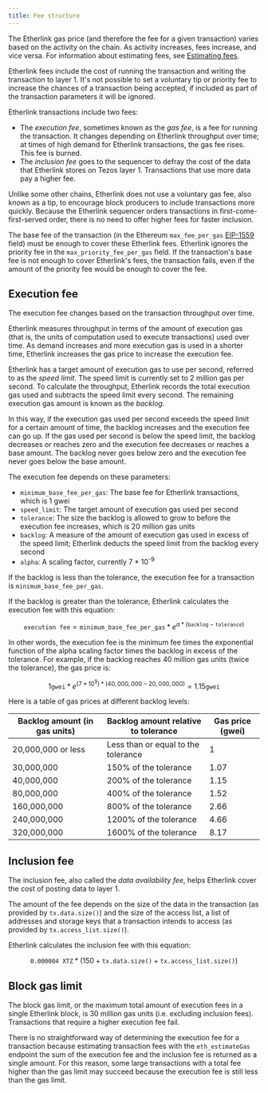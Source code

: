 ```yaml
---
title: Fee structure
---
```


The Etherlink gas price (and therefore the fee for a given transaction) varies based on the activity on the chain.
As activity increases, fees increase, and vice versa.
For information about estimating fees, see [Estimating fees](/building-on-etherlink/estimating-fees).

Etherlink fees include the cost of running the transaction and writing the transaction to layer 1. It's not possible to set a voluntary tip or priority fee to increase the chances of a transaction being accepted, if included as part of the transaction parameters it will be ignored.

Etherlink transactions include two fees:

- The _execution fee_, sometimes known as the _gas fee_, is a fee for running the transaction.
It changes depending on Etherlink throughput over time; at times of high demand for Etherlink transactions, the gas fee rises.
This fee is burned.
- The _inclusion fee_ goes to the sequencer to defray the cost of the data that Etherlink stores on Tezos layer 1.
Transactions that use more data pay a higher fee.

Unlike some other chains, Etherlink does not use a voluntary gas fee, also known as a tip, to encourage block producers to include transactions more quickly.
Because the Etherlink sequencer orders transactions in first-come-first-served order, there is no need to offer higher fees for faster inclusion.

The base fee of the transaction (in the Ethereum `max_fee_per_gas` [EIP-1559](https://github.com/ethereum/EIPs/blob/master/EIPS/eip-1559.md) field) must be enough to cover these Etherlink fees.
Etherlink ignores the priority fee in the `max_priority_fee_per_gas` field.
If the transaction's base fee is not enough to cover Etherlink's fees, the transaction fails, even if the amount of the priority fee would be enough to cover the fee.

## Execution fee

The execution fee changes based on the transaction throughput over time.

Etherlink measures throughput in terms of the amount of execution gas (that is, the units of computation used to execute transactions) used over time.
As demand increases and more execution gas is used in a shorter time, Etherlink increases the gas price to increase the execution fee.

Etherlink has a target amount of execution gas to use per second, referred to as the _speed limit_.
The speed limit is currently set to 2 million gas per second.
To calculate the throughput, Etherlink records the total execution gas used and subtracts the speed limit every second.
The remaining execution gas amount is known as the _backlog_.

In this way, if the execution gas used per second exceeds the speed limit for a certain amount of time, the backlog increases and the execution fee can go up.
If the gas used per second is below the speed limit, the backlog decreases or reaches zero and the execution fee decreases or reaches a base amount.
The backlog never goes below zero and the execution fee never goes below the base amount.

The execution fee depends on these parameters:

- `minimum_base_fee_per_gas`: The base fee for Etherlink transactions, which is 1 gwei
- `speed_limit`: The target amount of execution gas used per second
- `tolerance`: The size the backlog is allowed to grow to before the execution fee increases, which is 20 million gas units
- `backlog`: A measure of the amount of execution gas used in excess of the speed limit; Etherlink deducts the speed limit from the backlog every second
- `alpha`: A scaling factor, currently 7 * 10<sup>-9</sup>

If the backlog is less than the tolerance, the execution fee for a transaction is `minimum_base_fee_per_gas`.

If the backlog is greater than the tolerance, Etherlink calculates the execution fee with this equation:

$$
\texttt{execution fee} = \texttt{minimum\_base\_fee\_per\_gas} * e ^{a * (\texttt{backlog} - \texttt{tolerance})}
$$

In other words, the execution fee is the minimum fee times the exponential function of the alpha scaling factor times the backlog in excess of the tolerance.
For example, if the backlog reaches 40 million gas units (twice the tolerance), the gas price is:

$$
1 \texttt{gwei} * e ^{(7 * 10^9) * (40,000,000 - 20,000,000)} = 1.15 \texttt{gwei}
$$

Here is a table of gas prices at different backlog levels:

Backlog amount (in gas units) | Backlog amount relative to tolerance | Gas price (gwei)
--- | --- | ---
20,000,000 or less | Less than or equal to the tolerance | 1
30,000,000 | 150% of the tolerance | 1.07
40,000,000 | 200% of the tolerance | 1.15
80,000,000 | 400% of the tolerance | 1.52
160,000,000 | 800% of the tolerance | 2.66
240,000,000 | 1200% of the tolerance | 4.66
320,000,000 | 1600% of the tolerance | 8.17

## Inclusion fee

The inclusion fee, also called the _data availability fee_, helps Etherlink cover the cost of posting data to layer 1.

The amount of the fee depends on the size of the data in the transaction (as provided by `tx.data.size()`) and the size of the access list, a list of addresses and storage keys that a transaction intends to access (as provided by `tx.access_list.size()`).

Etherlink calculates the inclusion fee with this equation:

$$
\texttt{0.000004 XTZ} * (150 + \texttt{tx.data.size()} + \texttt{tx.access\_list.size()})
$$

## Block gas limit

The block gas limit, or the maximum total amount of execution fees in a single Etherlink block, is 30 million gas units (i.e. excluding inclusion fees).
Transactions that require a higher execution fee fail.

There is no straightforward way of determining the execution fee for a transaction because estimating transaction fees with the `eth_estimateGas` endpoint the sum of the execution fee and the inclusion fee is returned as a single amount.
For this reason, some large transactions with a total fee higher than the gas limit may succeed because the execution fee is still less than the gas limit.

